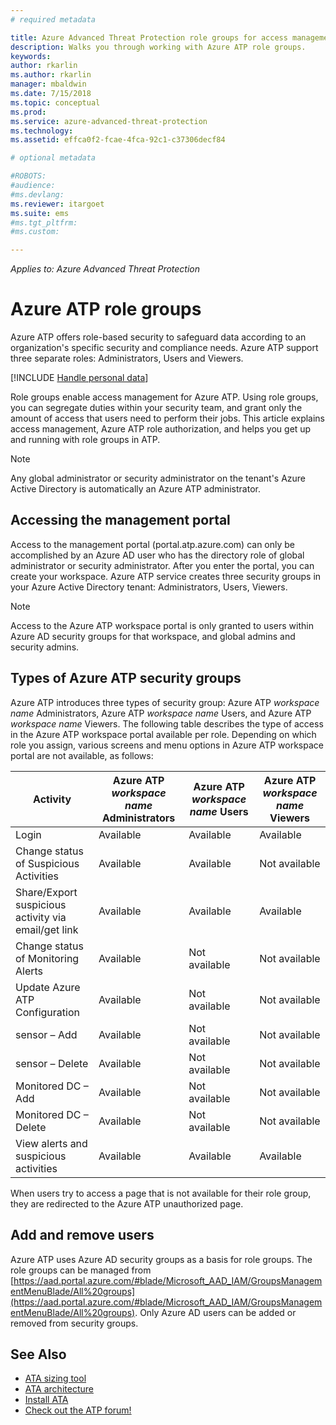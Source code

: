 ```yaml
---
# required metadata

title: Azure Advanced Threat Protection role groups for access management | Microsoft Docs
description: Walks you through working with Azure ATP role groups.
keywords:
author: rkarlin
ms.author: rkarlin
manager: mbaldwin
ms.date: 7/15/2018
ms.topic: conceptual
ms.prod:
ms.service: azure-advanced-threat-protection
ms.technology:
ms.assetid: effca0f2-fcae-4fca-92c1-c37306decf84

# optional metadata

#ROBOTS:
#audience:
#ms.devlang:
ms.reviewer: itargoet
ms.suite: ems
#ms.tgt_pltfrm:
#ms.custom:

---
```


*Applies to: Azure Advanced Threat Protection*




# Azure ATP role groups

Azure ATP offers role-based security to safeguard data according to an organization's specific security and compliance needs. Azure ATP support three separate roles: Administrators, Users and Viewers. 

[!INCLUDE [Handle personal data](../includes/gdpr-intro-sentence.md)]

Role groups enable access management for Azure ATP. Using role groups, you can segregate duties within your security team, and grant only the amount of access that users need to perform their jobs. This article explains access management, Azure ATP role authorization, and helps you get up and running with role groups in ATP.

> [!NOTE]
> Any global administrator or security administrator on the tenant's Azure Active Directory is automatically an Azure ATP administrator.

## Accessing the management portal

Access to the management portal (portal.atp.azure.com) can only be accomplished by an Azure AD user who has the directory role of global administrator or security administrator. After you enter the portal, you can create your workspace. Azure ATP service creates three security groups in your Azure Active Directory tenant: Administrators, Users, Viewers. 

> [!NOTE]
> Access to the Azure ATP workspace portal is only granted to users within Azure AD security groups for that workspace, and global admins and security admins.


## Types of Azure ATP security groups 

Azure ATP introduces three types of security group: Azure ATP *workspace name* Administrators, Azure ATP *workspace name* Users, and Azure ATP *workspace name* Viewers. The following table describes the type of access in the Azure ATP workspace portal available per role. Depending on which role you assign, various screens and menu options in Azure ATP workspace portal are not available, as follows:

|Activity |Azure ATP *workspace name* Administrators|Azure ATP *workspace name* Users|Azure ATP *workspace name* Viewers|
|----|----|----|----|
|Login|Available|Available|Available|
|Change status of Suspicious Activities|Available|Available|Not available|
|Share/Export suspicious activity via email/get link|Available|Available|Available|
|Change status of Monitoring Alerts|Available|Not available|Not available|
|Update Azure ATP Configuration|Available|Not available|Not available|
|sensor – Add|Available|Not available|Not available|
|sensor – Delete |Available|Not available|Not available|
|Monitored DC – Add |Available|Not available|Not available|
|Monitored DC – Delete|Available|Not available|Not available|
|View alerts and suspicious activities|Available|Available|Available|


When users try to access a page that is not available for their role group, they are redirected to the Azure ATP unauthorized page. 

## Add and remove users 


Azure ATP uses Azure AD security groups as a basis for role groups. The role groups can be managed from [https://aad.portal.azure.com/#blade/Microsoft_AAD_IAM/GroupsManagementMenuBlade/All%20groups](https://aad.portal.azure.com/#blade/Microsoft_AAD_IAM/GroupsManagementMenuBlade/All%20groups). Only Azure AD users can be added or removed from security groups. 

## See Also
- [ATA sizing tool](http://aka.ms/aatpsizingtool)
- [ATA architecture](atp-architecture.md)
- [Install ATA](install-atp-step1.md)
- [Check out the ATP forum!](https://aka.ms/azureatpcommunity)

